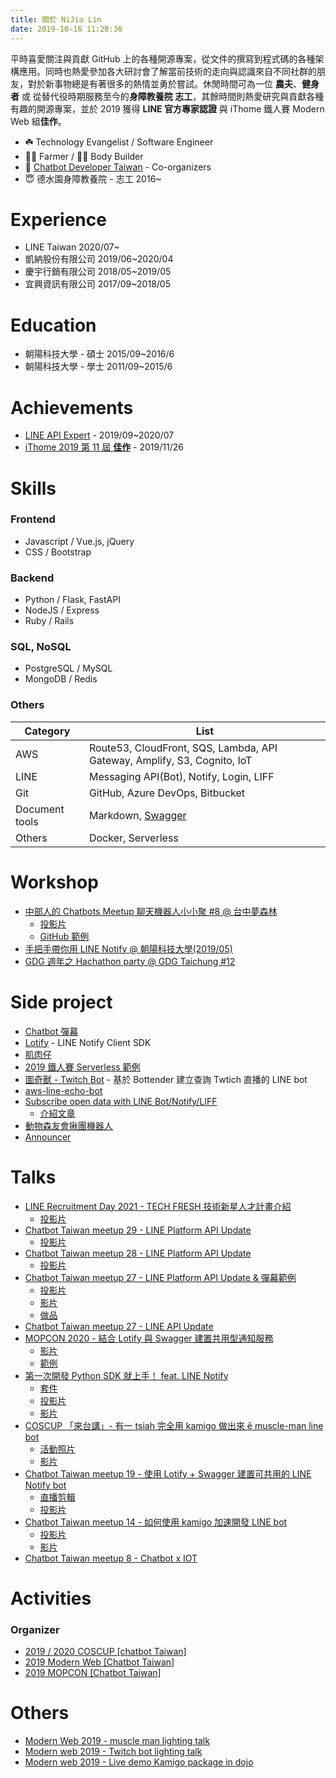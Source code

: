 ```yaml
---
title: 關於 NiJia Lin
date: 2019-10-16 11:28:36
---
```


平時喜愛關注與貢獻 GitHub 上的各種開源專案，從文件的撰寫到程式碼的各種架構應用。同時也熱愛參加各大研討會了解當前技術的走向與認識來自不同社群的朋友，對於新事物總是有著很多的熱情並勇於嘗試。休閒時間可為一位 **農夫**、**健身者** 或 從替代役時期服務至今的**身障教養院 志工**，其餘時間則熱愛研究與貢獻各種有趣的開源專案，並於 2019 獲得 **LINE 官方專家認證** 與 iThome 鐵人賽 Modern Web 組**佳作**。

- ☘️ Technology Evangelist / Software Engineer
- 👨‍🌾 Farmer / 🏋️‍♂️ Body Builder
- 👾 [Chatbot Developer Taiwan](https://www.facebook.com/groups/chatbot.tw/) - Co-organizers
- 😇 德水園身障教養院 - 志工 2016~

# Experience

- LINE Taiwan 2020/07~
- 凱納股份有限公司 2019/06~2020/04
- 慶宇行銷有限公司 2018/05~2019/05
- 宜興資訊有限公司 2017/09~2018/05

# Education

- 朝陽科技大學 - 碩士 2015/09~2016/6
- 朝陽科技大學 - 學士 2011/09~2015/6

# Achievements

- [LINE API Expert](https://www.line-community.me/contributors/detail?apiId=0037F00001fJ0NHQA0) - 2019/09~2020/07
- [iThome 2019 第 11 屆 **佳作**](https://ithelp.ithome.com.tw/announces/48) - 2019/11/26

# Skills

### Frontend

- Javascript / Vue.js, jQuery
- CSS / Bootstrap

### Backend

- Python / Flask, FastAPI
- NodeJS / Express
- Ruby / Rails

### SQL, NoSQL

- PostgreSQL / MySQL
- MongoDB / Redis

### Others

| Category       | List                                                                      |
| -------------- | ------------------------------------------------------------------------- |
| AWS            | Route53, CloudFront, SQS, Lambda, API Gateway, Amplify, S3, Cognito, IoT  |
| LINE           | Messaging API(Bot), Notify, Login, LIFF                                   |
| Git            | GitHub, Azure DevOps, Bitbucket                                           |
| Document tools | Markdown, [Swagger](https://github.com/louis70109/aws-swagger-wsgi-flask) |
| Others         | Docker, Serverless                                                        |

# Workshop

- [中部人的 Chatbots Meetup 聊天機器人小小聚 #8 @ 台中夢森林](https://chatbots.kktix.cc/events/chatbots-meetup-in-central-taiwan-008)
  - [投影片](https://speakerdeck.com/line_developers_tw/20200822-subscribe-open-data-with-line)
  - [GitHub 範例](https://github.com/louis70109/LINE-subscribe-open-data-bot)
- [手把手帶你用 LINE Notify @ 朝陽科技大學(2019/05)](https://www.slideshare.net/JiaYuLin6/step-by-step-to-use-line-notify-20190527)
- [GDG 週年之 Hachathon party @ GDG Taichung #12](https://www.meetup.com/GDGTaichung/events/266686542/)

# Side project

- [Chatbot 彈幕](https://github.com/louis70109/Screen-LINE-Bullets)
- [Lotify](https://github.com/louis70109/lotify) - LINE Notify Client SDK
- [肌肉仔](https://github.com/louis70109/muscle_man)
- [2019 鐵人賽 Serverless 範例](https://github.com/louis70109/aws-python-line-api)
- [圖奇獸 - Twitch Bot](https://github.com/louis70109/Twitch-Bot) - 基於 Bottender 建立查詢 Twtich 直播的 LINE bot
- [aws-line-echo-bot](https://github.com/louis70109/aws-line-echo-bot)
- [Subscribe open data with LINE Bot/Notify/LIFF](https://github.com/louis70109/LINE-subscribe-open-data-bot)
  - [介紹文章](https://nijialin.com/2020/08/27/chatbot-taichung-08/)
- [動物森友會揪團機器人](https://github.com/louis70109/animal-crossing-bot)
- [Announcer](https://github.com/louis70109/Announcer)

# Talks

- [LINE Recruitment Day 2021 - TECH FRESH 技術新星人才計畫介紹](https://events.chatbot.tw/events/28)
  - [投影片]()
- [Chatbot Taiwan meetup 29 - LINE Platform API Update](https://events.chatbot.tw/events/28)
  - [投影片]()
- [Chatbot Taiwan meetup 28 - LINE Platform API Update](https://events.chatbot.tw/events/27)
  - [投影片]()
- [Chatbot Taiwan meetup 27 - LINE Platform API Update & 彈幕範例](https://events.chatbot.tw/events/26)
  - [投影片](https://speakerdeck.com/line_developers_tw2/line-api-platform-update-202101)
  - [影片](https://youtu.be/OaX09Qp95Yw)
  - [做品](https://github.com/louis70109/Screen-LINE-Bullets)
- [Chatbot Taiwan meetup 27 - LINE API Update](https://events.chatbot.tw/events/20-chatbots-meetup-%E8%81%8A%E5%A4%A9%E6%A9%9F%E5%99%A8%E4%BA%BA%E6%96%B0%E6%89%8B%E5%B0%8F%E8%81%9A-25)
- [MOPCON 2020 - 結合 Lotify 與 Swagger 建置共用型通知服務](https://mopcon.org/2020/schedule/2020011)
  - [影片](https://www.youtube.com/watch?v=sPg7qIwWD_o)
  - [範例](https://github.com/louis70109/lotify-swagger-example)
- [第一次開發 Python SDK 就上手！ feat. LINE Notify](https://coscup.org/2020/zh-TW/agenda/KNJDWQ)
  - [套件](https://github.com/louis70109/lotify)
  - [投影片](https://speakerdeck.com/line_developers_tw/lotify-a-python-sdk-for-line-notify)
  - [影片](https://www.youtube.com/watch?v=nPS_442OszQ)
- [COSCUP 「來台講」- 有一 tsiah 完全用 kamigo 做出來 ê muscle-man line bot](https://coscup2019.kktix.cc/events/coscup-taigi2019?)
  - [活動照片](https://www.flickr.com/photos/coscup/49694567242/in/album-72157713607815171/)
  - [影片](https://www.youtube.com/watch?v=wXV8aPj1Ibo&list=PLqfib4St70XNIzROJgyALYAdp-sQmfK0m&index=3)
- [Chatbot Taiwan meetup 19 - 使用 Lotify + Swagger 建置可共用的 LINE Notify bot](https://chatbots.kktix.cc/events/meetup-019)
  - [直播剪輯](https://www.youtube.com/watch?v=agYVz6dzh1I)
  - [投影片](https://www.slideshare.net/JiaYuLin6/build-line-notify-bot-by-lotify-and-create-client-library-by-swagger-20200527-234623929)
- [Chatbot Taiwan meetup 14 - 如何使用 kamigo 加速開發 LINE bot](https://chatbots.kktix.cc/events/meetup-014)
  - [投影片](https://www.slideshare.net/JiaYuLin6/kamigo-reviews-20191127-198374007)
  - [影片](https://youtu.be/EJgfjrfVZPo)
- [Chatbot Taiwan meetup 8 - Chatbot x IOT](https://chatbots.kktix.cc/events/meetup-008)

# Activities

### Organizer

- [2019 / 2020 COSCUP [chatbot Taiwan]](https://coscup.org/2019/)
- [2019 Modern Web [Chatbot Taiwan]](https://modernweb.tw/2019/index.html)
- [2019 MOPCON [Chatbot Taiwan]](https://mopcon.org/2019/community/)

# Others

- [Modern Web 2019 - muscle man lighting talk](https://www.youtube.com/watch?v=0UUFH_nysFY)
- [Modern web 2019 - Twitch bot lighting talk](https://www.youtube.com/watch?v=Plt9Hbt3P_I)
- [Modern web 2019 - Live demo Kamigo package in dojo](https://www.youtube.com/watch?v=rtULUl1eyXo)
